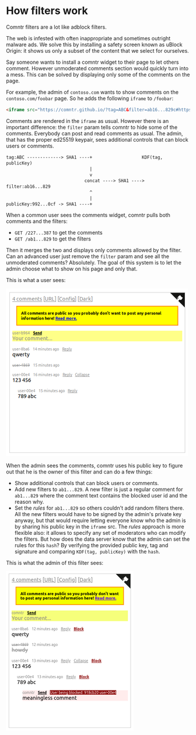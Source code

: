 # How filters work

Comntr filters are a lot like adblock filters.

The web is infested with often inappropriate and sometimes outright malware ads. We solve this by installing a safety screen known as uBlock Origin: it shows us only a subset of the content that we select for ourselves.

Say someone wants to install a comntr widget to their page to let others comment. However unmoderated comments section would quickly turn into a mess. This can be solved by displaying only some of the comments on the page.

For example, the admin of `contoso.com` wants to show comments on the `contoso.com/foobar` page. So he adds the following `iframe` to `/foobar`:

```html
<iframe src="https://comntr.github.io/?tag=ABC&filter=ab16...829c#https://contoso.com/foobar"></iframe>
```

Comments are rendered in the `iframe` as usual. However there is an important difference: the `filter` param tells comntr to hide some of the comments.  Everybody can post and read comments as usual. The admin, that has the proper ed25519 keypair, sees additional controls that can block users or comments.

```
tag:ABC -------------> SHA1 ----+                   KDF(tag, publicKey)
                                |
                                v
                              concat ----> SHA1 ----> filter:ab16...829
                                ^
                                |
publicKey:992...0cf -> SHA1 ----+
```

When a common user sees the comments widget, comntr pulls both comments and the filters:
- `GET /227...387` to get the comments
- `GET /ab1...829` to get the filters

Then it merges the two and displays only comments allowed by the filter. Can an advanced user just remove the `filter` param and see all the unmoderated comments? Absolutely. The goal of this system is to let the admin choose what to show on his page and only that.

This is what a user sees:

![](/docs/user-view.png)

When the admin sees the comments, comntr uses his public key to figure out that he is the owner of this filter and can do a few things:
- Show additional controls that can block users or comments.
- Add new filters to `ab1...829`. A new filter is just a regular comment for `ab1...829` where the comment text contains the blocked user id and the reason why.
- Set the *rules* for `ab1...829` so others couldn't add random filters there. All the new filters would have to be signed by the admin's private key anyway, but that would require letting everyone know who the admin is by sharing his public key in the `iframe` src. The *rules* approach is more flexible also: it allows to specify any set of moderators who can modify the filters. But how does the data server know that the admin can set the rules for this `hash`? By verifying the provided public key, tag and signature and comparing `KDF(tag, publicKey)` with the `hash`.

This is what the admin of this filter sees:

![](/docs/admin-view.png)



